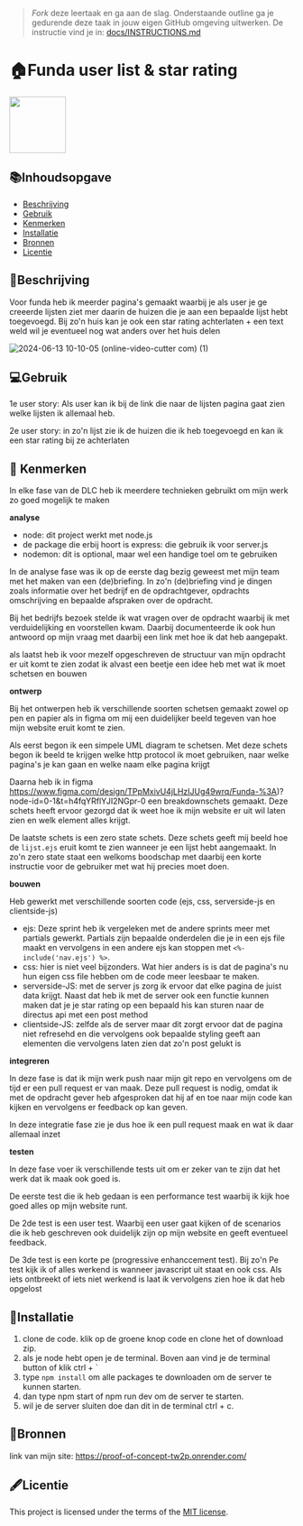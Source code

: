 > _Fork_ deze leertaak en ga aan de slag. Onderstaande outline ga je gedurende deze taak in jouw eigen GitHub omgeving uitwerken. De instructie vind je in: [docs/INSTRUCTIONS.md](docs/INSTRUCTIONS.md)

# 🏠Funda user list & star rating
<!-- Geef je project een titel en schrijf in één zin wat het is -->
<img width="100px" src="https://github.com/J3SS3HVA/proof-of-concept/assets/144009667/0e9513a6-b871-4c28-ada3-5da3cd3ce5ce">

## 📚Inhoudsopgave

  * [Beschrijving](#beschrijving)
  * [Gebruik](#gebruik)
  * [Kenmerken](#kenmerken)
  * [Installatie](#installatie)
  * [Bronnen](#bronnen)
  * [Licentie](#licentie)

## 📝Beschrijving
<!-- Bij Beschrijving staat kort beschreven wat voor project het is en wat je hebt gemaakt -->
<!-- Voeg een mooie poster visual toe 📸 -->
<!-- Voeg een link toe naar Github Pages 🌐-->
Voor funda heb ik meerder pagina's gemaakt waarbij je als user je ge creeerde lijsten ziet mer daarin de huizen die je aan een bepaalde lijst hebt toegevoegd. Bij zo'n huis kan je ook een star rating achterlaten + een text weld wil je eventueel nog wat anders over het huis delen

![2024-06-13 10-10-05 (online-video-cutter com) (1)](https://github.com/J3SS3HVA/proof-of-concept/assets/144009667/552a9b3e-c0f0-403c-9ac5-c149f844cd32)

## 💻Gebruik
<!-- Bij Gebruik staat de user story, hoe het werkt en wat je er mee kan. -->
1e user story: Als user kan ik bij de link die naar de lijsten pagina gaat zien welke lijsten ik allemaal heb.

2e user story: in zo'n lijst zie ik de huizen die ik heb toegevoegd en kan ik een star rating bij ze achterlaten

## 🔎 Kenmerken
<!-- Bij Kenmerken staat welke technieken zijn gebruikt en hoe. Wat is de HTML structuur? Wat zijn de belangrijkste dingen in CSS? Wat is er met JS gedaan en hoe? Misschien heb je iets met NodeJS gedaan, of heb je een framwork of library gebruikt? -->
In elke fase van de DLC heb ik meerdere technieken gebruikt om mijn werk zo goed mogelijk te maken

**__analyse__**

* node: dit project werkt met node.js
* de package die erbij hoort is express: die gebruik ik voor server.js
* nodemon: dit is optional, maar wel een handige toel om te gebruiken

In de analyse fase was ik op de eerste dag bezig geweest met mijn team met het maken van een (de)briefing. In zo'n (de)briefing vind je dingen zoals informatie over het bedrijf en de opdrachtgever, opdrachts omschrijving en bepaalde afspraken over de opdracht.

Bij het bedrijfs bezoek stelde ik wat vragen over de opdracht waarbij ik met verduidelijking en voorstellen kwam. Daarbij documenteerde ik ook hun antwoord op mijn vraag met daarbij een link met hoe ik dat heb aangepakt.

als laatst heb ik voor mezelf opgeschreven de structuur van mijn opdracht er uit komt te zien zodat ik alvast een beetje een idee heb met wat ik moet schetsen en bouwen

**__ontwerp__**

Bij het ontwerpen heb ik verschillende soorten schetsen gemaakt zowel op pen en papier als in figma om mij een duidelijker beeld tegeven van hoe mijn website eruit komt te zien.

Als eerst begon ik een simpele UML diagram te schetsen. Met deze schets begon ik beeld te krijgen welke http protocol ik moet gebruiken, naar welke pagina's je kan gaan en welke naam elke pagina krijgt

Daarna heb ik in figma https://www.figma.com/design/TPpMxivU4jLHzIJUg49wrq/Funda-%3A)?node-id=0-1&t=h4fqYRflYJI2NGpr-0 een breakdownschets gemaakt. Deze schets heeft ervoor gezorgd dat ik weet hoe ik mijn website er uit wil laten zien en welk element alles krijgt.

De laatste schets is een zero state schets. Deze schets geeft mij beeld hoe de `lijst.ejs` eruit komt te zien wanneer je een lijst hebt aangemaakt. In zo'n zero state staat een welkoms boodschap met daarbij een korte instructie voor de gebruiker met wat hij precies moet doen.

**__bouwen__**

Heb gewerkt met verschillende soorten code (ejs, css, serverside-js en clientside-js)

* ejs: Deze sprint heb ik vergeleken met de andere sprints meer met partials gewerkt. Partials zijn bepaalde onderdelen die je in een ejs file maakt en vervolgens in een andere ejs kan stoppen met `<%- include('nav.ejs') %>`.
* css: hier is niet veel bijzonders. Wat hier anders is is dat de pagina's nu hun eigen css file hebben om de code meer leesbaar te maken.
* serverside-JS: met de server js zorg ik ervoor dat elke pagina de juist data krijgt. Naast dat heb ik met de server ook een functie kunnen maken dat je je star rating op een bepaald his kan sturen naar de directus api met een post method
* clientside-JS: zelfde als de server maar dit zorgt ervoor dat de pagina niet refresehd en die vervolgens ook bepaalde styling geeft aan elementen die vervolgens laten zien dat zo'n post gelukt is

**__integreren__**

In deze fase is dat ik mijn werk push naar mijn git repo en vervolgens om de tijd er een pull request er van maak. Deze pull request is nodig, omdat ik met de opdracht gever heb afgesproken dat hij af en toe naar mijn code kan kijken en vervolgens er feedback op kan geven.

In deze integratie fase zie je dus hoe ik een pull request maak en wat ik daar allemaal inzet

**__testen__**

In deze fase voer ik verschillende tests uit om er zeker van te zijn dat het werk dat ik maak ook goed is.

De eerste test die ik heb gedaan is een performance test waarbij ik kijk hoe goed alles op mijn website runt.

De 2de test is een user test. Waarbij een user gaat kijken of de scenarios die ik heb geschreven ook duidelijk zijn op mijn website en geeft eventueel feedback.

De 3de test is een korte pe (progressive enhanccement test). Bij zo'n Pe test kijk ik of alles werkend is wanneer javascript uit staat en ook css. Als iets ontbreekt of iets niet werkend is laat ik vervolgens zien hoe ik dat heb opgelost

## 📲Installatie
<!-- Bij Instalatie staat hoe een andere developer aan jouw repo kan werken -->
1. clone de code. klik op de groene knop code en clone het of download zip.
2. als je node hebt open je de terminal. Boven aan vind je de terminal button of klik ctrl +  `
3. type `npm install` om alle packages te downloaden om de server te kunnen starten. 
4. dan type npm start of npm run dev om de server te starten.
5. wil je de server sluiten doe dan dit in de terminal ctrl + c.

## 📗Bronnen

link van mijn site: https://proof-of-concept-tw2p.onrender.com/

## 🖋️Licentie

This project is licensed under the terms of the [MIT license](./LICENSE).
